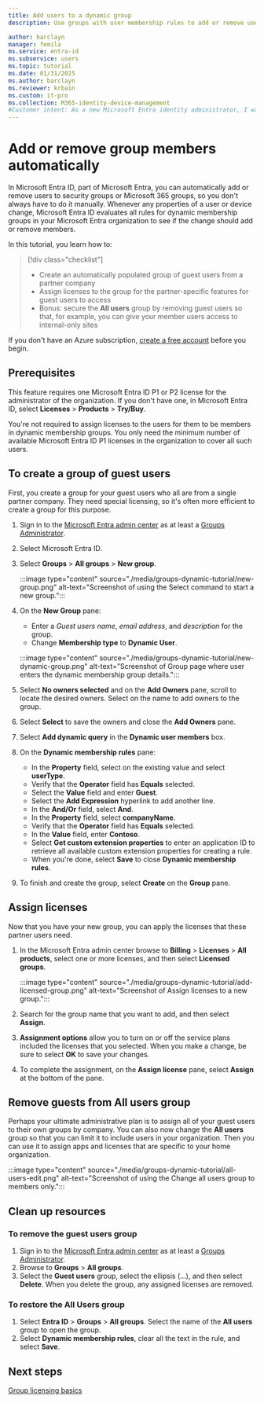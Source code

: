```yaml
---
title: Add users to a dynamic group
description: Use groups with user membership rules to add or remove users automatically

author: barclayn
manager: femila
ms.service: entra-id
ms.subservice: users
ms.topic: tutorial
ms.date: 01/31/2025
ms.author: barclayn
ms.reviewer: krbain
ms.custom: it-pro
ms.collection: M365-identity-device-management
#Customer intent: As a new Microsoft Entra identity administrator, I want to automatically add or remove users, so I don't have to manually do it."
---
```


# Add or remove group members automatically

In Microsoft Entra ID, part of Microsoft Entra, you can automatically add or remove users to security groups or Microsoft 365 groups, so you don't always have to do it manually. Whenever any properties of a user or device change, Microsoft Entra ID evaluates all rules for dynamic membership groups in your Microsoft Entra organization to see if the change should add or remove members.

In this tutorial, you learn how to:
> [!div class="checklist"]
> * Create an automatically populated group of guest users from a partner company
> * Assign licenses to the group for the partner-specific features for guest users to access
> * Bonus: secure the **All users** group by removing guest users so that, for example, you can give your member users access to internal-only sites

If you don't have an Azure subscription, [create a free account](https://azure.microsoft.com/free/) before you begin.

## Prerequisites

This feature requires one Microsoft Entra ID P1 or P2 license for the administrator of the organization. If you don't have one, in Microsoft Entra ID, select **Licenses** > **Products** > **Try/Buy**.

You're not required to assign licenses to the users for them to be members in dynamic membership groups. You only need the minimum number of available Microsoft Entra ID P1 licenses in the organization to cover all such users. 

## To create a group of guest users


First, you create a group for your guest users who all are from a single partner company. They need special licensing, so it's often more efficient to create a group for this purpose.

1. Sign in to the [Microsoft Entra admin center](https://entra.microsoft.com) as at least a [Groups Administrator](~/identity/role-based-access-control/permissions-reference.md#global-administrator).
1. Select Microsoft Entra ID.
2. Select **Groups** > **All groups** > **New group**.

   :::image type="content" source="./media/groups-dynamic-tutorial/new-group.png" alt-text="Screenshot of using the Select command to start a new group.":::

3. On the **New Group** pane:
  
   * Enter a *Guest users name*, *email address*, and *description* for the group.
   * Change **Membership type** to **Dynamic User**.
   
   :::image type="content" source="./media/groups-dynamic-tutorial/new-dynamic-group.png" alt-text="Screenshot of Group page where user enters the dynamic membership group details.":::

4. Select **No owners selected** and on the **Add Owners** pane, scroll to locate the desired owners. Select on the name to add owners to the group.
5. Select **Select** to save the owners and close the **Add Owners** pane.  
6. Select **Add dynamic query** in the **Dynamic user members** box.
7. On the **Dynamic membership rules** pane:

   * In the **Property** field, select on the existing value and select **userType**. 
   * Verify that the **Operator** field has **Equals** selected.  
   * Select the **Value** field and enter **Guest**. 
   * Select the **Add Expression** hyperlink to add another line.
   * In the **And/Or** field, select **And**.
   * In the **Property** field, select **companyName**.
   * Verify that the **Operator** field has **Equals** selected.
   * In the **Value** field, enter **Contoso**.
   * Select **Get custom extension properties** to enter an application ID to retrieve all available custom extension properties for creating a rule. 
   * When you're done, select **Save** to close **Dynamic membership rules**.
   
8. To finish and create the group, select **Create** on the **Group** pane.

## Assign licenses

Now that you have your new group, you can apply the licenses that these partner users need.

1. In the Microsoft Entra admin center browse to **Billing** > **Licenses** > **All products**, select one or more licenses, and then select **Licensed groups**.

   :::image type="content" source="./media/groups-dynamic-tutorial/add-licensed-group.png" alt-text="Screenshot of Assign licenses to a new group.":::

2. Search for the group name that you want to add, and then select **Assign**.
3. **Assignment options** allow you to turn on or off the service plans included the licenses that you selected. When you make a change, be sure to select **OK** to save your changes.
4. To complete the assignment, on the **Assign license** pane, select **Assign** at the bottom of the pane.

## Remove guests from All users group

Perhaps your ultimate administrative plan is to assign all of your guest users to their own groups by company. You can also now change the **All users** group so that you can limit it to include users in your organization. Then you can use it to assign apps and licenses that are specific to your home organization.

:::image type="content" source="./media/groups-dynamic-tutorial/all-users-edit.png" alt-text="Screenshot of using the Change all users group to members only.":::

## Clean up resources

### To remove the guest users group

1. Sign in to the [Microsoft Entra admin center](https://entra.microsoft.com) as at least a [Groups Administrator](~/identity/role-based-access-control/permissions-reference.md#groups-administrator).
1. Browse to **Groups** > **All groups**. 
1. Select the **Guest users** group, select the ellipsis (...), and then select **Delete**. When you delete the group, any assigned licenses are removed.

### To restore the All Users group

1. Select **Entra ID** > **Groups** > **All groups**. Select the name of the **All users** group to open the group.
1. Select **Dynamic membership rules**, clear all the text in the rule, and select **Save**.

## Next steps

[Group licensing basics](~/fundamentals/concept-group-based-licensing.md)
